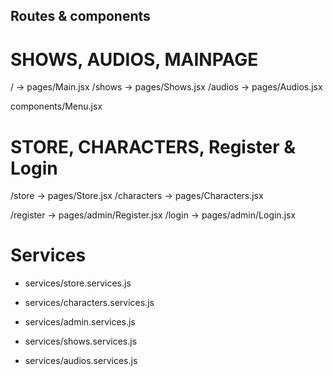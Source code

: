 ## Routes & components
# SHOWS, AUDIOS, MAINPAGE
/ -> pages/Main.jsx
/shows -> pages/Shows.jsx
/audios -> pages/Audios.jsx

components/Menu.jsx

# STORE, CHARACTERS, Register & Login

/store -> pages/Store.jsx
/characters -> pages/Characters.jsx

/register -> pages/admin/Register.jsx
/login -> pages/admin/Login.jsx


# Services
- services/store.services.js
- services/characters.services.js
- services/admin.services.js

- services/shows.services.js
- services/audios.services.js
